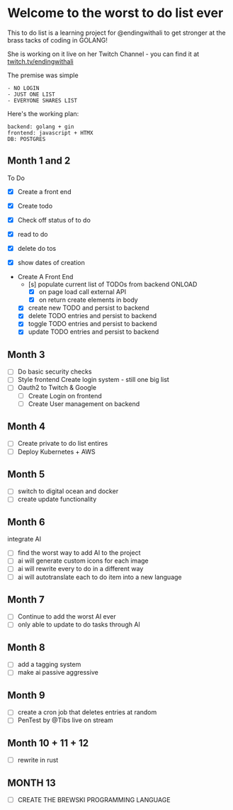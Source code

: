 # Welcome to the worst to do list ever

This to do list is a learning project for @endingwithali to get stronger at the brass tacks of coding in GOLANG! 


She is working on it live on her Twitch Channel - you can find it at [twitch.tv/endingwithali](twitch.tv/endingwithali)

The premise was simple 
```
- NO LOGIN
- JUST ONE LIST
- EVERYONE SHARES LIST

```

Here's the working plan:
```
backend: golang + gin
frontend: javascript + HTMX
DB: POSTGRES
```
## Month 1 and 2
To Do
- [x] Create a front end
- [x] Create todo
- [x] Check off status of to do
- [x] read to do
- [x] delete do tos
- [x] show dates of creation


- Create A Front End
    - [s] populate current list of TODOs from backend ONLOAD
        - [x] on page load call external API
        - [x] on return create elements in body

    - [x] create new TODO and persist to backend
    - [x] delete TODO entries and persist to backend
    - [x] toggle TODO entries and persist to backend
    - [x] update TODO entries and persist to backend 

## Month 3 
- [ ] Do basic security checks
- [ ] Style frontend
Create login system - still one big list
- [ ] Oauth2 to Twitch & Google
    - [ ] Create Login on frontend 
    - [ ] Create User management on backend 

## Month 4
- [ ] Create private to do list entires
- [ ] Deploy Kubernetes + AWS

## Month 5
- [ ] switch to digital ocean and docker
- [ ] create update functionality

## Month 6
integrate AI

- [ ] find the worst way to add AI to the project
- [ ] ai will generate custom icons for each image
- [ ] ai will rewrite every to do in a different way
- [ ] ai will autotranslate each to do item into a new language

## Month 7
- [ ] Continue to add the worst AI ever
- [ ] only able to update to do tasks through AI

## Month 8
- [ ] add a tagging system
- [ ] make ai passive aggressive

## Month 9
- [ ] create a cron job that deletes entries at random
- [ ] PenTest by @Tibs live on stream

## Month 10 + 11 + 12
- [ ] rewrite in rust

## MONTH 13
- [ ] CREATE THE BREWSKI PROGRAMMING LANGUAGE